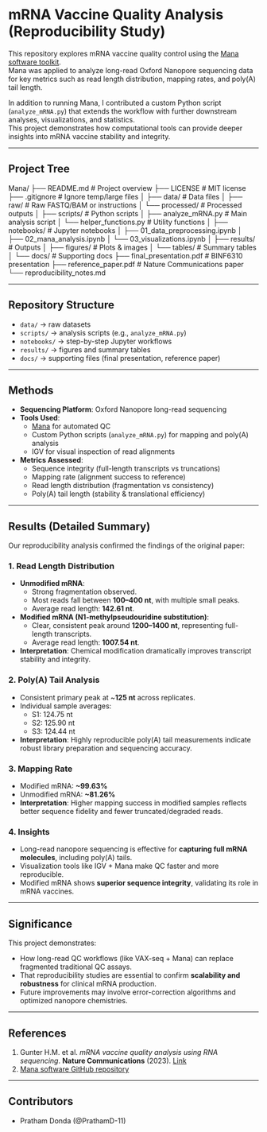 # mRNA Vaccine Quality Analysis (Reproducibility Study)

This repository explores mRNA vaccine quality control using the [Mana software toolkit](https://github.com/scchess/Mana).  
Mana was applied to analyze long-read Oxford Nanopore sequencing data for key metrics such as read length distribution, mapping rates, and poly(A) tail length.  

In addition to running Mana, I contributed a custom Python script (`analyze_mRNA.py`) that extends the workflow with further downstream analyses, visualizations, and statistics.  
This project demonstrates how computational tools can provide deeper insights into mRNA vaccine stability and integrity.

---
##  Project Tree
Mana/
├── README.md                  # Project overview
├── LICENSE                    # MIT license
├── .gitignore                 # Ignore temp/large files
│
├── data/                      # Data files
│   ├── raw/                   # Raw FASTQ/BAM or instructions
│   └── processed/             # Processed outputs
│
├── scripts/                   # Python scripts
│   ├── analyze_mRNA.py        # Main analysis script
│   └── helper_functions.py    # Utility functions
│
├── notebooks/                 # Jupyter notebooks
│   ├── 01_data_preprocessing.ipynb
│   ├── 02_mana_analysis.ipynb
│   └── 03_visualizations.ipynb
│
├── results/                   # Outputs
│   ├── figures/               # Plots & images
│   └── tables/                # Summary tables
│
└── docs/                      # Supporting docs
├── final_presentation.pdf # BINF6310 presentation
├── reference_paper.pdf    # Nature Communications paper
└── reproducibility_notes.md

---

## Repository Structure
- `data/` → raw datasets  
- `scripts/` → analysis scripts (e.g., `analyze_mRNA.py`)  
- `notebooks/` → step-by-step Jupyter workflows  
- `results/` → figures and summary tables  
- `docs/` → supporting files (final presentation, reference paper)

---

##  Methods
- **Sequencing Platform**: Oxford Nanopore long-read sequencing  
- **Tools Used**:
  - [Mana](https://github.com/scchess/Mana) for automated QC
  - Custom Python scripts (`analyze_mRNA.py`) for mapping and poly(A) analysis
  - IGV for visual inspection of read alignments
- **Metrics Assessed**:
  - Sequence integrity (full-length transcripts vs truncations)
  - Mapping rate (alignment success to reference)
  - Read length distribution (fragmentation vs consistency)
  - Poly(A) tail length (stability & translational efficiency)

---

##  Results (Detailed Summary)

Our reproducibility analysis confirmed the findings of the original paper:

### 1. Read Length Distribution
- **Unmodified mRNA**:
  - Strong fragmentation observed.
  - Most reads fall between **100–400 nt**, with multiple small peaks.
  - Average read length: **142.61 nt**.
- **Modified mRNA (N1-methylpseudouridine substitution)**:
  - Clear, consistent peak around **1200–1400 nt**, representing full-length transcripts.
  - Average read length: **1007.54 nt**.
- **Interpretation**: Chemical modification dramatically improves transcript stability and integrity.

### 2. Poly(A) Tail Analysis
- Consistent primary peak at ~**125 nt** across replicates.  
- Individual sample averages:
  - S1: 124.75 nt  
  - S2: 125.90 nt  
  - S3: 124.44 nt  
- **Interpretation**: Highly reproducible poly(A) tail measurements indicate robust library preparation and sequencing accuracy.

### 3. Mapping Rate
- Modified mRNA: **~99.63%**  
- Unmodified mRNA: **~81.26%**  
- **Interpretation**: Higher mapping success in modified samples reflects better sequence fidelity and fewer truncated/degraded reads.

### 4. Insights
- Long-read nanopore sequencing is effective for **capturing full mRNA molecules**, including poly(A) tails.  
- Visualization tools like IGV + Mana make QC faster and more reproducible.  
- Modified mRNA shows **superior sequence integrity**, validating its role in mRNA vaccines.  

---

##  Significance
This project demonstrates:
- How long-read QC workflows (like VAX-seq + Mana) can replace fragmented traditional QC assays.  
- That reproducibility studies are essential to confirm **scalability and robustness** for clinical mRNA production.  
- Future improvements may involve error-correction algorithms and optimized nanopore chemistries.

---

##  References
1. Gunter H.M. et al. *mRNA vaccine quality analysis using RNA sequencing*. **Nature Communications** (2023). [Link](https://doi.org/10.1038/s41467-023-41354-y)  
2. [Mana software GitHub repository](https://github.com/scchess/Mana)

---

##  Contributors
- Pratham Donda (@PrathamD-11)  

